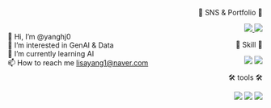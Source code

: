 <div align="center">

  <div style="display: flex; justify-content: space-between; align-items: center;">
  
  <div align = left>
    
  👋 Hi, I’m @yanghj0<br>
  👀 I’m interested in GenAI & Data<br>
  🌱 I’m currently learning AI<br>
  📫 How to reach me [lisayang1@naver.com](mailto:lisayang1@naver.com)
    
  </div>

  <div align = right>
  
  <p>🎨 SNS & Portfolio 🎨</p>
  <a href="https://velog.io/@ofohj">
    <img src="https://img.shields.io/badge/velog-3DDC84?style=for-the-badge&logo=Velog&logoColor=white"/>
  </a>
  <a href="https://suave-lilac-075.notion.site/Dalchive-ec0bc59746804968a085c2cf46151c80">
    <img src="https://img.shields.io/badge/linkedin-0A66C2?style=for-the-badge&logo=linkedin&logoColor=white"/>
  </a>

  <p>👀 Skill 👀</p>
  <img src="https://img.shields.io/badge/Python-3776AB?style=flat&logo=Python&logoColor=white"/>
  <img src="https://img.shields.io/badge/Tensorflow-FF6F00?style=flat&logo=Tensorflow&logoColor=white"/>

  <p>🛠️ tools 🛠️</p>
  <img src="https://img.shields.io/badge/Visual%20Studio%20Code-007ACC?style=flat&logo=VisualStudioCode&logoColor=white" />
  <img src="https://img.shields.io/badge/Google%20Colab-F9AB00?style=flat&logo=Google%20Colab&logoColor=white" />
  <img src="https://img.shields.io/badge/Jupyter-F37626?style=flat&logo=Jupyter&logoColor=white" />
  
  </div>
  
  </div>

</div>

